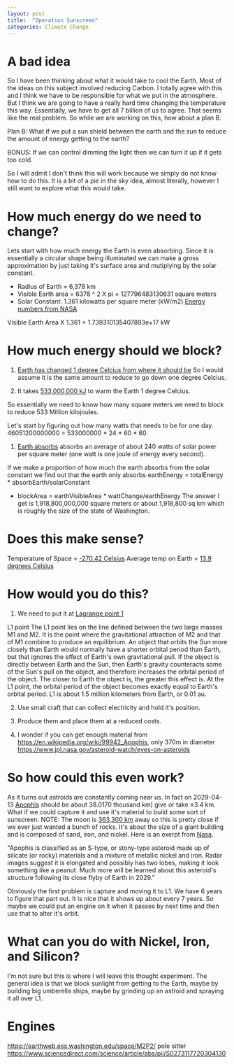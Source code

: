 ```yaml
---
layout: post
title:  "Operation Sunscreen"
categories: Climate Change
---
```

# A bad idea
So I have been thinking about what it would take to cool the Earth. Most of the ideas on this subject involved reducing Carbon. I totally agree with this and I think we have to be responsible for what we put in the atmosphere.  But I think we are going to have a really hard time changing the temperature this way. Essentially, we have to get all 7 billion of us to agree. That seems like the real problem. So while we are working on this, how about a plan B.

Plan B: What if we put a sun shield between the earth and the sun to reduce the amount of energy getting to the earth?

BONUS: If we can control dimming the light then we can turn it up if it gets too cold.

So I will admit I don't think this will work because we simply do not know how to do this. It is a bit of a pie in the sky idea, almost literally, however I still want to explore what this would take.


# How much energy do we need to change?
Lets start with how much energy the Earth is even absorbing.  Since it is essentially a circular shape being illuminated we can make a gross approximation by just taking it's surface area and mutiplying by the solar constant.

* Radius of Earth = 6,378 km
* Visible Earth area = 6378 ^ 2 X pi = 127796483130631 square meters
* Solar Constant: 1.361 kilowatts per square meter (kW/m2) [Energy numbers from NASA](https://earthobservatory.nasa.gov/features/EnergyBalance/page2.php)

 Visible Earth Area X 1.361 = 1.739310135407893e+17 kW

# How much energy should we block?

1. [Earth has changed 1 degree Celcius from where it should be](https://climate.nasa.gov/vital-signs/global-temperature/) So I would assume it is the same amount to reduce to go down one degree Celcius.

2. It takes [533,000,000 kJ](https://www.quora.com/Has-anyone-calculated-how-much-energy-is-required-to-raise-the-temperature-of-Earth-our-planet-by-one-degree) to warm the Earth 1 degree Celcius.

So essentially we need to know how many square meters we need to block to reduce 533 Million kilojoules.

Let's start by figuring out how many watts that needs to be for one day.
46051200000000 = 533000000 * 24 * 60 * 60

1. [Earth absorbs](https://earthobservatory.nasa.gov/features/EnergyBalance) absorbs an average of about 240 watts of solar power per square meter (one watt is one joule of energy every second).

If we make a proportion of how much the earth absorbs from the solar constant we find out that the earth only absorbs
earthEnergy = totalEnergy * absorbEarth/solarConstant
* blockArea = earthVisibleArea * wattChange/earthEnergy
The answer I get is 1,918,800,000,000 square meters or about 1,918,800 sq km which is roughly the size of the state of Washington.

# Does this make sense?

Temperature of Space = [-270.42 Celsius](https://www.scienceabc.com/nature/universe/what-is-the-temperature-of-space.html)
Average temp on Earth = [13.9 degrees Celsius](https://www.space.com/17816-earth-temperature.html)



# How would you do this?

1. We need to put it at [Lagrange point 1](https://en.wikipedia.org/wiki/Lagrange_point)

L1 point
The L1 point lies on the line defined between the two large masses M1 and M2. It is the point where the gravitational attraction of M2 and that of M1 combine to produce an equilibrium. An object that orbits the Sun more closely than Earth would normally have a shorter orbital period than Earth, but that ignores the effect of Earth's own gravitational pull. If the object is directly between Earth and the Sun, then Earth's gravity counteracts some of the Sun's pull on the object, and therefore increases the orbital period of the object. The closer to Earth the object is, the greater this effect is. At the L1 point, the orbital period of the object becomes exactly equal to Earth's orbital period. L1 is about 1.5 million kilometers from Earth, or 0.01 au.

2. Use small craft that can collect electricity and hold it's position.

3. Produce them and place them at a reduced costs.

4. I wonder if you can get enough material from https://en.wikipedia.org/wiki/99942_Apophis, only 370m in diameter
https://www.jpl.nasa.gov/asteroid-watch/eyes-on-asteroids


# So how could this even work?

As it turns out astroids are constantly coming near us. In fact on 2029-04-13	[Apophis](https://en.wikipedia.org/wiki/99942_Apophis) should be about 38.0170 thousand km) give or take	±3.4 km. What if we could capture it and use it's material to build some sort of sunscreen. NOTE: The moon is [363,300 km](https://www.space.com/18145-how-far-is-the-moon.html) away so this is pretty close if we ever just wanted a bunch of rocks.  It's about the size of a giant building and is composed of sand, iron, and nickel. Here is an exerpt from [Nasa](https://solarsystem.nasa.gov/asteroids-comets-and-meteors/asteroids/apophis/in-depth/).

"Apophis is classified as an S-type, or stony-type asteroid made up of silicate (or rocky) materials and a mixture of metallic nickel and iron. Radar images suggest it is elongated and possibly has two lobes, making it look something like a peanut. Much more will be learned about this asteroid's structure following its close flyby of Earth in 2029."


Obviously the first problem is capture and moving it to L1. We have 6 years to figure that part out. It is nice that it shows up about every 7 years. So maybe we could put an engine on it when it passes by next time and then use that to alter it's orbit.

# What can you do with Nickel, Iron, and Silicon?
I'm not sure but this is where I will leave this thought experiment. The general idea is that we block sunlight from getting to the Earth, maybe by building big umberella ships, maybe by grinding up an astroid and spraying it all over L1.

# Engines
https://earthweb.ess.washington.edu/space/M2P2/
pole sitter https://www.sciencedirect.com/science/article/abs/pii/S0273117720304130
